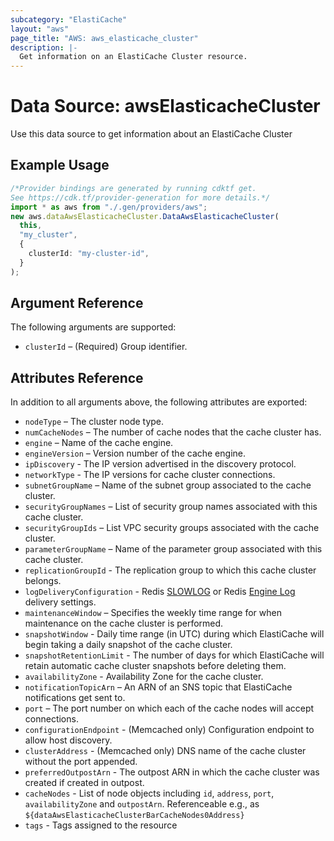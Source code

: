 ```yaml
---
subcategory: "ElastiCache"
layout: "aws"
page_title: "AWS: aws_elasticache_cluster"
description: |-
  Get information on an ElastiCache Cluster resource.
---
```


# Data Source: awsElasticacheCluster

Use this data source to get information about an ElastiCache Cluster

## Example Usage

```typescript
/*Provider bindings are generated by running cdktf get.
See https://cdk.tf/provider-generation for more details.*/
import * as aws from "./.gen/providers/aws";
new aws.dataAwsElasticacheCluster.DataAwsElasticacheCluster(
  this,
  "my_cluster",
  {
    clusterId: "my-cluster-id",
  }
);

```

## Argument Reference

The following arguments are supported:

* `clusterId` – (Required) Group identifier.

## Attributes Reference

In addition to all arguments above, the following attributes are exported:

* `nodeType` – The cluster node type.
* `numCacheNodes` – The number of cache nodes that the cache cluster has.
* `engine` – Name of the cache engine.
* `engineVersion` – Version number of the cache engine.
* `ipDiscovery` - The IP version advertised in the discovery protocol.
* `networkType` - The IP versions for cache cluster connections.
* `subnetGroupName` – Name of the subnet group associated to the cache cluster.
* `securityGroupNames` – List of security group names associated with this cache cluster.
* `securityGroupIds` – List VPC security groups associated with the cache cluster.
* `parameterGroupName` – Name of the parameter group associated with this cache cluster.
* `replicationGroupId` - The replication group to which this cache cluster belongs.
* `logDeliveryConfiguration` - Redis [SLOWLOG](https://redis.io/commands/slowlog) or Redis [Engine Log](https://docs.aws.amazon.com/AmazonElastiCache/latest/red-ug/Log_Delivery.html#Log_contents-engine-log) delivery settings.
* `maintenanceWindow` – Specifies the weekly time range for when maintenance
  on the cache cluster is performed.
* `snapshotWindow` - Daily time range (in UTC) during which ElastiCache will
  begin taking a daily snapshot of the cache cluster.
* `snapshotRetentionLimit` - The number of days for which ElastiCache will
  retain automatic cache cluster snapshots before deleting them.
* `availabilityZone` - Availability Zone for the cache cluster.
* `notificationTopicArn` – An ARN of an
  SNS topic that ElastiCache notifications get sent to.
* `port` – The port number on which each of the cache nodes will
  accept connections.
* `configurationEndpoint` - (Memcached only) Configuration endpoint to allow host discovery.
* `clusterAddress` - (Memcached only) DNS name of the cache cluster without the port appended.
* `preferredOutpostArn` - The outpost ARN in which the cache cluster was created if created in outpost.
* `cacheNodes` - List of node objects including `id`, `address`, `port`, `availabilityZone` and `outpostArn`.
  Referenceable e.g., as `${dataAwsElasticacheClusterBarCacheNodes0Address}`
* `tags` - Tags assigned to the resource
